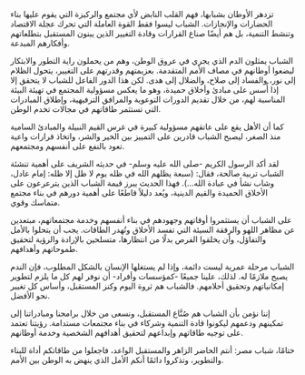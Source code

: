 تزدهر الأوطان بشبابها، فهم القلب النابض لأي مجتمع والركيزة التي يقوم عليها بناء الحضارات والإنجازات. الشباب ليسوا فقط
القوة العاملة التي تحرك عجلة الاقتصاد وتنشط التنمية، بل هم أيضًا صناع القرارات وقادة التغيير الذين يبنون المستقبل
بتطلعاتهم وأفكارهم المبدعة.

الشباب يمثلون الدم الذي يجري في عروق الوطن، وهم من يحملون راية التطور والابتكار ليضعوا أوطانهم في مصاف الأمم المتقدمة.
بعزيمتهم وقدرتهم على التغيير، يتحول الظلام إلى نور، والفساد إلى صلاح، والضلال إلى هدى. لكن هذا الدور الفاعل للشباب لا
يتحقق إلا إذا أُسس على مبادئ وأخلاق حميدة، وهو ما يعكس مسؤولية المجتمع في تهيئة البيئة المناسبة لهم، من خلال تقديم
الدورات التوعوية والمرافق الترفيهية، وإطلاق المبادرات التي تستثمر طاقاتهم في مجالات تخدم الوطن.

كما أن الأهل يقع على عاتقهم مسؤولية كبيرة في غرس القيم النبيلة والمبادئ السامية منذ الصغر، ليصبح الشباب قادرين على التمييز بين الخير والشر، واتخاذ قرارات واعية تعود بالنفع على أنفسهم ومجتمعهم.

لقد أكد الرسول الكريم -صلى الله عليه وسلم- في حديثه الشريف على أهمية تنشئة الشباب تربية صالحة، فقال: (سبعة يظلهم الله في ظله يوم لا ظل إلا ظله: إمام عادل، وشاب نشأ في عبادة الله...). فهذا الحديث يبرز قيمة الشباب الذين يترعرعون على الأخلاق الحميدة والقيم الدينية، ويُعد دليلاً قاطعًا على أهمية دورهم في بناء مجتمع متماسك وقوي.

على الشباب أن يستثمروا أوقاتهم وجهودهم في بناء أنفسهم وخدمة مجتمعاتهم، مبتعدين عن مظاهر اللهو والرفقة السيئة التي تفسد الأخلاق وتُهدر الطاقات. يجب أن يتحلوا بالأمل والتفاؤل، وأن يخلقوا الفرص بدلًا من انتظارها، متسلحين بالإرادة والرؤية لتحقيق طموحاتهم وأهدافهم.

الشباب مرحلة عمرية ليست دائمة، وإذا لم يستغلها الإنسان بالشكل المطلوب، فإن الندم يصبح ملازمًا له. لذلك، علينا جميعًا -كمؤسسات وأفراد- أن نوفر لهم كل ما يلزم لتطوير إمكانياتهم وتحقيق أحلامهم. فالشباب هم ثروة اليوم وكنز المستقبل، وأساس كل تغيير نحو الأفضل.

إننا نؤمن بأن الشباب هم صُنَّاع المستقبل، ونسعى من خلال برامجنا ومبادراتنا إلى تمكينهم ودعمهم ليكونوا قادة التنمية وشركاء في بناء مجتمعات مستدامة. رؤيتنا تعتمد على توجيه طاقاتهم وإبداعهم لتحقيق أهدافهم الشخصية وخدمة أوطانهم.

ختامًا، شباب مصر: أنتم الحاضر الزاهر والمستقبل الواعد، فاجعلوا من طاقاتكم أداة للبناء والتطوير، وتذكروا دائمًا أنكم الأمل الذي ينهض به الوطن بين الأمم.
